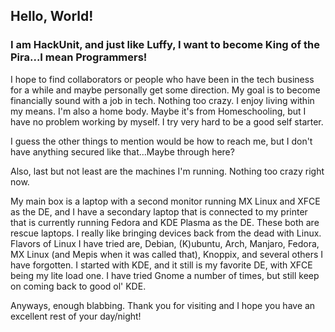 ## Hello, World! 
### I am HackUnit, and just like Luffy, I want to become King of the Pira...I mean Programmers! ###

<!-- Currently I am still learning as much as I can. I dropped out of college a few years back since I thought I knew what I wanted, but really didn't. I've been spinning my wheels since...until recently when it was pointed out that I love computers and have always skirted around coding by learning HTML and CSS at a young age, and even brought an old family computer back to life with Kubuntu back in '06 and remember when KDE 4 came out a few years later.

Up til this point, I had in my head that I needed to be a wiz at math, or that I didn't want to make a hobby I loved into a job.
Basically, I was finding *every* excuse not to get into one of the most fascinating fields of work.  Not the technical support stuff, tho.
I am a people person, but 2 decades in customer service has burned me out from ever wanting to help your everyday person. Been there done that.

I want to solve problems, create things, build solutions. I'm a build a bridge rather than burn it kind of guy. A glass is always half full, and
I am tired of being in jobs that kills that part of me. That kills the creator, the builder, the optimist. I want to work with people on the same
page, not some angry old person who is bitching me out because they don't like the companies policy. Where you put on a mask and take the abuse.
Having discussions, or even disagreements with a fellow programmer or project leads/managers is fine and healthy. That can and will tap into my penchant
for communication. We will in the end come to a solution that benefits us and the project we are working on.  You can't win with customers.  
They are always right, and you are always wrong.  
Not with a fellow collaborator. Even if you are wrong, it is a chance to learn what is right, or visaversa. 
I love camaraderie and coming to a solution.
I absolutely thrive on my own as well...which leads to what I'm currently learning and what I'm interested in...

Currently I am learning the *nitty gritty* of **Git**, and **Bash scripting**.  I am also taking a Udemy course on **JavaScript**, and looking to take a **Python** course after that.

I found a great resource put out by IBM called [CognitiveClass.ai](https://cognitiveclass.ai/), and I'm slowly but surely working my way through an introduction to **Cloud Computing**,
and an "Essentials" guide on **Blockchain** through that resource.

I'm caught between wanting to be a fullstack developer, or DevOps, or maybe something else.
All of it seems so fascinating. Except technical support. I'd rather code and never have to explain how to reset a password to someone who is incredibly fed up and thinks technology is the worst thing to happen since ever and is making it very clear they feel that way and in actuality they are being stubborn and wasting both our times.... Sorry, the customer service PTSD is kicking in...-->

I hope to find collaborators or people who have been in the tech business for a while and maybe personally get some direction.  My goal is to become financially sound with a job in tech. Nothing too crazy. I enjoy living within my means.  I'm also a home body. Maybe it's from Homeschooling, but I have no problem working by myself. I try very hard to be a good self starter.

<!--Hopefully, this will be an ever evolving page, and maybe less of me whining about what kind of job I crave.-->
I guess the other things to mention would be how to reach me, but I don't have anything secured like that...Maybe through here?

Also, last but not least are the machines I'm running.  Nothing too crazy right now.

My main box is a laptop with a second monitor running MX Linux and XFCE as the DE, and I have a secondary laptop that is connected to my printer that is
currently running Fedora and KDE Plasma as the DE. These both are rescue laptops. I really like bringing devices back from the dead with Linux.
Flavors of Linux I have tried are, Debian, (K)ubuntu, Arch, Manjaro, Fedora, MX Linux (and Mepis when it was called that), Knoppix, and several others
I have forgotten. I started with KDE, and it still is my favorite DE, with XFCE being my lite load one. I have tried Gnome a number of times, but still
keep on coming back to good ol' KDE.

Anyways, enough blabbing. Thank you for visiting and I hope you have an excellent rest of your day/night!

<!--- 👀 I’m interested in ...
- 🌱 I’m currently learning ...
- 💞️ I’m looking to collaborate on ...
- 📫 How to reach me ... --->

<!---
HackUnit/HackUnit is a ✨ special ✨ repository because its `README.md` (this file) appears on your GitHub profile.
You can click the Preview link to take a look at your changes.
--->
